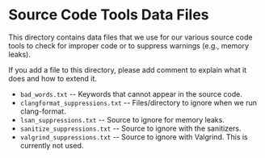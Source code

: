 # Source Code Tools Data Files

This directory contains data files that we use for our various source code tools to check for 
improper code or to suppress warnings (e.g., memory leaks).

If you add a file to this directory, please add comment to explain what it does and how to extend 
it.

* `bad_words.txt` -- Keywords that cannot appear in the source code.
* `clangformat_suppressions.txt` -- Files/directory to ignore when we run clang-format.
* `lsan_suppressions.txt` -- Source to ignore for memory leaks.
* `sanitize_suppressions.txt` -- Source to ignore with the sanitizers.
* `valgrind_suppressions.txt` -- Source to ignore with Valgrind. This is currently not used.
